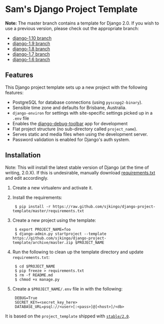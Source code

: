 # Sam's Django Project Template

**Note:** The master branch contains a template for Django 2.0. If you wish to use a previous version, please
check out the appropriate branch:

* [django-1.10 branch](https://github.com/sjkingo/django-project-template/tree/django-1.10)
* [django-1.9 branch](https://github.com/sjkingo/django-project-template/tree/django-1.9)
* [django-1.8 branch](https://github.com/sjkingo/django-project-template/tree/django-1.8)
* [django-1.7 branch](https://github.com/sjkingo/django-project-template/tree/django-1.7)
* [django-1.6 branch](https://github.com/sjkingo/django-project-template/tree/django-1.6)

## Features

This Django project template sets up a new project with the following features:

* PostgreSQL for database connections (using `pyscopg2-binary`).
* Sensible time zone and defaults for Brisbane, Australia.
* `django-environ` for settings with site-specific settings picked up in a `.env` file
* Enables the [django-debug-toolbar](https://github.com/jazzband/django-debug-toolbar) app for development
* Flat project structure (no sub-directory called `project_name`).
* Serves static and media files when using the development server.
* Password validation is enabled for Django's auth system.

## Installation

Note: This will install the latest stable version of Django (at the time of writing, 2.0.X). If this is undesirable,
manually download [requirements.txt](https://raw.github.com/sjkingo/django-project-template/master/requirements.txt)
and edit accordingly.

1. Create a new virtualenv and activate it.
2. Install the requirements:

        $ pip install -r https://raw.github.com/sjkingo/django-project-template/master/requirements.txt

3. Create a new project using the template:

        $ export PROJECT_NAME=foo
        $ django-admin.py startproject --template https://github.com/sjkingo/django-project-template/archive/master.zip $PROJECT_NAME

4. Run the following to clean up the template directory and update `requirements.txt`:

        $ cd $PROJECT_NAME
        $ pip freeze > requirements.txt
        $ rm -f README.md
        $ chmod +x manage.py

5. Create a `$PROJECT_NAME/.env` file in with the following:

        DEBUG=True
        SECRET_KEY=<secret_key_here>
        DATABASE_URL=psql://<user>[:<pass>]@[<host>]/<db>

It is based on the `project_template` shipped with [`stable/2.0`](https://github.com/django/django/tree/stable/2.0.x/django/conf/project_template).

